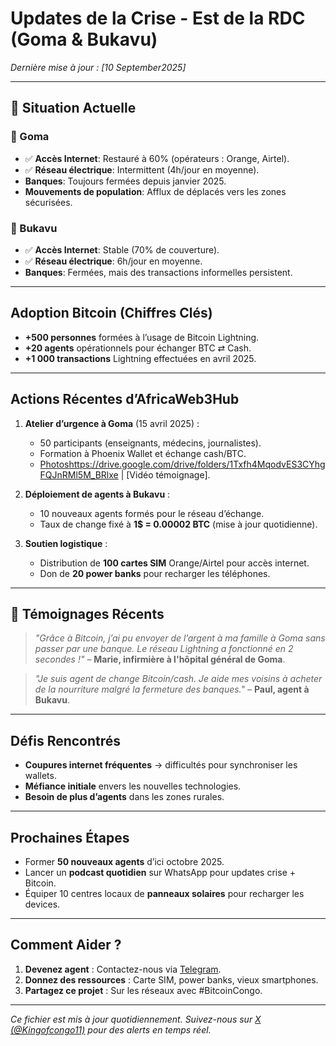 #  Updates de la Crise - Est de la RDC (Goma & Bukavu)  
*Dernière mise à jour : [10 September2025]*  

---

## 🚨 Situation Actuelle  
### 🔸 Goma  
- ✅ **Accès Internet**: Restauré à 60% (opérateurs : Orange, Airtel).  
- ✅ **Réseau électrique**: Intermittent (4h/jour en moyenne).  
-  **Banques**: Toujours fermées depuis janvier 2025.  
-  **Mouvements de population**: Afflux de déplacés vers les zones sécurisées.  

### 🔸 Bukavu  
- ✅ **Accès Internet**: Stable (70% de couverture).  
- ✅ **Réseau électrique**: 6h/jour en moyenne.  
-  **Banques**: Fermées, mais des transactions informelles persistent.  

---

##  Adoption Bitcoin (Chiffres Clés)  
- **+500 personnes** formées à l’usage de Bitcoin Lightning.  
- **+20 agents** opérationnels pour échanger BTC ⇄ Cash.  
- **+1 000 transactions** Lightning effectuées en avril 2025.  

---

##  Actions Récentes d’AfricaWeb3Hub  
1. **Atelier d’urgence à Goma** (15 avril 2025) :  
   - 50 participants (enseignants, médecins, journalistes).  
   - Formation à Phoenix Wallet et échange cash/BTC.  
   - [Photos]()https://drive.google.com/drive/folders/1Txfh4MqodvES3CYhgFQJnRMl5M_BRlxe | [Vidéo témoignage].  

2. **Déploiement de agents à Bukavu** :  
   - 10 nouveaux agents formés pour le réseau d’échange.  
   - Taux de change fixé à **1$ = 0.00002 BTC** (mise à jour quotidienne).  

3. **Soutien logistique** :  
   - Distribution de **100 cartes SIM** Orange/Airtel pour accès internet.  
   - Don de **20 power banks** pour recharger les téléphones.  

---

## 📢 Témoignages Récents  
> *"Grâce à Bitcoin, j’ai pu envoyer de l’argent à ma famille à Goma sans passer par une banque. Le réseau Lightning a fonctionné en 2 secondes !"* – **Marie, infirmière à l'hôpital général de Goma**.  

> *"Je suis agent de change Bitcoin/cash. Je aide mes voisins à acheter de la nourriture malgré la fermeture des banques."* – **Paul, agent à Bukavu**.  

---

##  Défis Rencontrés  
- **Coupures internet fréquentes** → difficultés pour synchroniser les wallets.  
- **Méfiance initiale** envers les nouvelles technologies.  
- **Besoin de plus d’agents** dans les zones rurales.  

---

##  Prochaines Étapes  
- Former **50 nouveaux agents** d’ici octobre 2025.  
- Lancer un **podcast quotidien** sur WhatsApp pour updates crise + Bitcoin.  
- Équiper 10 centres locaux de **panneaux solaires** pour recharger les devices.  

---

##  Comment Aider ?  
1. **Devenez agent** : Contactez-nous via [Telegram](https://t.me/africaweb3hub).  
2. **Donnez des ressources** : Carte SIM, power banks, vieux smartphones.  
3. **Partagez ce projet** : Sur les réseaux avec #BitcoinCongo.  

---

*Ce fichier est mis à jour quotidiennement. Suivez-nous sur [X (@Kingofcongo11)](https://twitter.com/Kingofcongo11) pour des alerts en temps réel.*  
